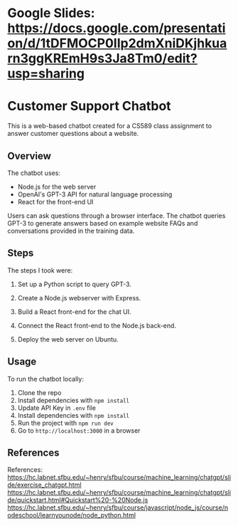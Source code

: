 
# Google Slides: https://docs.google.com/presentation/d/1tDFMOCP0IIp2dmXniDKjhkuarn3ggKREmH9s3Ja8Tm0/edit?usp=sharing

# Customer Support Chatbot

This is a web-based chatbot created for a CS589 class assignment to answer customer questions about a website.

## Overview

The chatbot uses:

- Node.js for the web server  
- OpenAI's GPT-3 API for natural language processing
- React for the front-end UI

Users can ask questions through a browser interface. The chatbot queries GPT-3 to generate answers based on example website FAQs and conversations provided in the training data.

## Steps

The steps I took were:

1. Set up a Python script to query GPT-3.

2. Create a Node.js webserver with Express.

3. Build a React front-end for the chat UI.

4. Connect the React front-end to the Node.js back-end.

5. Deploy the web server on Ubuntu.

## Usage 

To run the chatbot locally:

1. Clone the repo
2. Install dependencies with `npm install`
3. Update API Key in `.env` file 
4. Install dependencies with `npm install`
5. Run the project with `npm run dev`
6. Go to `http://localhost:3000` in a browser

## References

References: https://hc.labnet.sfbu.edu/~henry/sfbu/course/machine_learning/chatgpt/slide/exercise_chatgpt.html
https://hc.labnet.sfbu.edu/~henry/sfbu/course/machine_learning/chatgpt/slide/quickstart.html#Quickstart%20-%20Node.js
https://hc.labnet.sfbu.edu/~henry/sfbu/course/javascript/node_js/course/nodeschool/learnyounode/node_python.html

